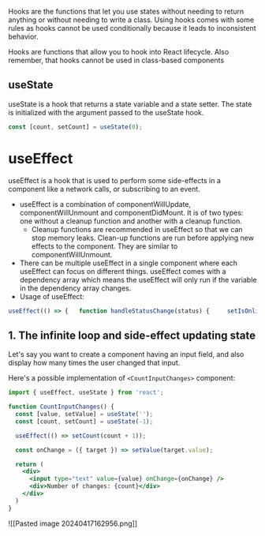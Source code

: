 Hooks are the functions that let you use states without needing to return anything or without needing to write a class. Using hooks comes with some rules as hooks cannot be used conditionally because it leads to inconsistent behavior.

Hooks are functions that allow you to hook into React lifecycle. Also remember, that hooks cannot be used in class-based components

## useState
useState is a hook that returns a state variable and a state setter. The state is initialized with the argument passed to the useState hook.
```jsx
const [count, setCount] = useState(0);
```

# useEffect
useEffect is a hook that is used to perform some side-effects in a component like a network calls, or subscribing to an event.

- useEffect is a combination of componentWillUpdate, componentWillUnmount and componentDidMount. It is of two types: one without a cleanup function and another with a cleanup function.
    - Cleanup functions are recommended in useEffect so that we can stop memory leaks. Clean-up functions are run before applying new effects to the component. They are similar to componentWillUnmount.
- There can be multiple useEffect in a single component where each useEffect can focus on different things. useEffect comes with a dependency array which means the useEffect will only run if the variable in the dependency array changes.
- Usage of useEffect:
```jsx
useEffect(() => {   function handleStatusChange(status) {     setIsOnline(status.isOnline);   }   ChatAPI.subscribeToFriendStatus(props.friend.id, handleStatusChange);   return () => {  ChatAPI.unsubscribeFromFriendStatus(props.friend.id, handleStatusChange);   }; }, [props.friend.id]);
```
## 1. The infinite loop and side-effect updating state
Let's say you want to create a component having an input field, and also display how many times the user changed that input.

Here's a possible implementation of `<CountInputChanges>` component:
```jsx
import { useEffect, useState } from 'react';

function CountInputChanges() {
  const [value, setValue] = useState('');
  const [count, setCount] = useState(-1);

  useEffect(() => setCount(count + 1));

  const onChange = ({ target }) => setValue(target.value);

  return (
    <div>
      <input type="text" value={value} onChange={onChange} />
      <div>Number of changes: {count}</div>
    </div>
  )
}
```
![[Pasted image 20240417162956.png]]

